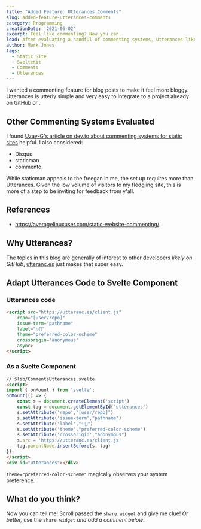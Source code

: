 ```yaml
---
title: "Added Feature: Utterances Comments"
slug: added-feature-utterances-comments
category: Programming
creationDate: '2021-06-02'
excerpt: Feel like commenting? Now you can.
lead: After evaluating a handful of commenting systems, Utterances likely provides the least friction for most developers.
author: Mark Jones
tags:
  - Static Site
  - SvelteKit
  - Comments
  - Utterances
---
```


I wanted a commenting feature for blog posts to make it feel more bloggy. Utterances is utterly simple and very easy to integrate to a project already on GitHub or .

## Other Commenting Systems Evaluated

I found [Uzay-G's article on dev.to about commenting systems for static sites](https://dev.to/uzayg/how-to-add-comments-to-your-static-site-31od) helpful. I also considered:

- Disqus
- staticman
- commento

While staticman appeals to the freegan in me, the set up requires more than Utterances. Given the low volume of visitors to my fledgling site, this is more of a step to be inviting for feedback from y'all.

## References

- https://averagelinuxuser.com/static-website-commenting/

## Why Utterances?

The topics in this blog are generally of interest to other developers *likely on GitHub*, [utteranc.es](https://utteranc.es) just makes that super easy.

## Adapt Utterances Code to Svelte Component

### Utterances code
``` html
<script src="https://utteranc.es/client.js"
    repo="[user/repo]"
    issue-term="pathname"
    label="✨💬"
    theme="preferred-color-scheme"
    crossorigin="anonymous"
    async>
</script>
```

### As a Svelte Component

``` html
// $lib/CommentsUtterances.svelte
<script>
import { onMount } from 'svelte';
onMount(() => {
    const s = document.createElement('script')
    const tag = document.getElementById('utterances')
    s.setAttribute('repo',"[user/repo]")
    s.setAttribute('issue-term',"pathname")
    s.setAttribute('label',"✨💬")
    s.setAttribute('theme',"preferred-color-scheme")
    s.setAttribute('crossorigin',"anonymous")
    s.src = 'https://utteranc.es/client.js'
    tag.parentNode.insertBefore(s, tag)
});
</script>
<div id="utterances"></div>
```

`theme="preferred-color-scheme"` magically observes your system preference. 

## What do you think?

Now you can tell me! Scroll passed the `share widget` and give me clue! *Or better,* use the `share widget` *and add a comment below*.